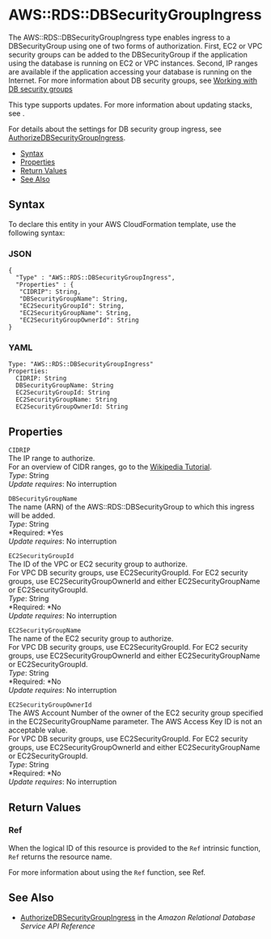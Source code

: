 # AWS::RDS::DBSecurityGroupIngress<a name="aws-resource-rds-security-group-ingress"></a>

The AWS::RDS::DBSecurityGroupIngress type enables ingress to a DBSecurityGroup using one of two forms of authorization\. First, EC2 or VPC security groups can be added to the DBSecurityGroup if the application using the database is running on EC2 or VPC instances\. Second, IP ranges are available if the application accessing your database is running on the Internet\. For more information about DB security groups, see [Working with DB security groups](http://docs.aws.amazon.com/AmazonRDS/latest/UserGuide/USER_WorkingWithSecurityGroups.html)

This type supports updates\. For more information about updating stacks, see \.

For details about the settings for DB security group ingress, see [AuthorizeDBSecurityGroupIngress](http://docs.aws.amazon.com/AmazonRDS/latest/APIReference/API_AuthorizeDBSecurityGroupIngress.html)\.


+ [Syntax](#aws-resource-rds-dbsecuritygroupingress-syntax)
+ [Properties](#cfn-rds-securitygroup-ingress-properties)
+ [Return Values](#w3ab2c21c10d900c15)
+ [See Also](#w3ab2c21c10d900c17)

## Syntax<a name="aws-resource-rds-dbsecuritygroupingress-syntax"></a>

To declare this entity in your AWS CloudFormation template, use the following syntax:

### JSON<a name="aws-resource-rds-dbsecuritygroupingress-syntax.json"></a>

```
{
  "Type" : "AWS::RDS::DBSecurityGroupIngress",
  "Properties" : {
   "CIDRIP": String,
   "DBSecurityGroupName": String,
   "EC2SecurityGroupId": String,
   "EC2SecurityGroupName": String,
   "EC2SecurityGroupOwnerId": String
}
```

### YAML<a name="aws-resource-rds-dbsecuritygroupingress-syntax.yaml"></a>

```
Type: "AWS::RDS::DBSecurityGroupIngress"
Properties:  
  CIDRIP: String
  DBSecurityGroupName: String
  EC2SecurityGroupId: String
  EC2SecurityGroupName: String
  EC2SecurityGroupOwnerId: String
```

## Properties<a name="cfn-rds-securitygroup-ingress-properties"></a>

`CIDRIP`  
The IP range to authorize\.  
For an overview of CIDR ranges, go to the [Wikipedia Tutorial](http://en.wikipedia.org/wiki/Classless_Inter-Domain_Routing)\.  
*Type*: String  
*Update requires*: No interruption

`DBSecurityGroupName`  
The name \(ARN\) of the AWS::RDS::DBSecurityGroup to which this ingress will be added\.  
*Type*: String  
*Required: *Yes  
*Update requires*: No interruption

`EC2SecurityGroupId`  
The ID of the VPC or EC2 security group to authorize\.  
For VPC DB security groups, use EC2SecurityGroupId\. For EC2 security groups, use EC2SecurityGroupOwnerId and either EC2SecurityGroupName or EC2SecurityGroupId\.  
*Type*: String  
*Required: *No  
*Update requires*: No interruption

`EC2SecurityGroupName`  
The name of the EC2 security group to authorize\.  
For VPC DB security groups, use EC2SecurityGroupId\. For EC2 security groups, use EC2SecurityGroupOwnerId and either EC2SecurityGroupName or EC2SecurityGroupId\.  
*Type*: String  
*Required: *No  
*Update requires*: No interruption

`EC2SecurityGroupOwnerId`  
The AWS Account Number of the owner of the EC2 security group specified in the EC2SecurityGroupName parameter\. The AWS Access Key ID is not an acceptable value\.  
For VPC DB security groups, use EC2SecurityGroupId\. For EC2 security groups, use EC2SecurityGroupOwnerId and either EC2SecurityGroupName or EC2SecurityGroupId\.  
*Type*: String  
*Required: *No  
*Update requires*: No interruption

## Return Values<a name="w3ab2c21c10d900c15"></a>

### Ref<a name="w3ab2c21c10d900c15b2"></a>

When the logical ID of this resource is provided to the `Ref` intrinsic function, `Ref` returns the resource name\.

For more information about using the `Ref` function, see Ref\.

## See Also<a name="w3ab2c21c10d900c17"></a>

+ [AuthorizeDBSecurityGroupIngress](http://docs.aws.amazon.com/AmazonRDS/latest/APIReference/API_AuthorizeDBSecurityGroupIngress.html) in the *Amazon Relational Database Service API Reference*